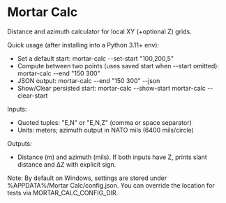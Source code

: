 # Mortar Calc

Distance and azimuth calculator for local XY (+optional Z) grids.

Quick usage (after installing into a Python 3.11+ env):

- Set a default start:
  mortar-calc --set-start "100,200,5"
- Compute between two points (uses saved start when --start omitted):
  mortar-calc --end "150 300"
- JSON output:
  mortar-calc --end "150 300" --json
- Show/Clear persisted start:
  mortar-calc --show-start
  mortar-calc --clear-start

Inputs:
- Quoted tuples: "E,N" or "E,N,Z" (comma or space separator)
- Units: meters; azimuth output in NATO mils (6400 mils/circle)

Outputs:
- Distance (m) and azimuth (mils). If both inputs have Z, prints slant distance and ΔZ with explicit sign.

Note: By default on Windows, settings are stored under %APPDATA%/Mortar Calc/config.json.
You can override the location for tests via MORTAR_CALC_CONFIG_DIR.
